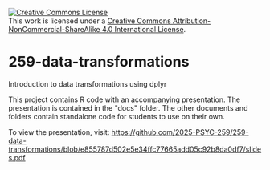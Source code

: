 <a rel="license" href="http://creativecommons.org/licenses/by-nc-sa/4.0/"><img alt="Creative Commons License" style="border-width:0" src="https://i.creativecommons.org/l/by-nc-sa/4.0/88x31.png" /></a><br />This work is licensed under a <a rel="license" href="http://creativecommons.org/licenses/by-nc-sa/4.0/">Creative Commons Attribution-NonCommercial-ShareAlike 4.0 International License</a>.

# 259-data-transformations
Introduction to data transformations using dplyr

This project contains R code with an accompanying presentation. The presentation is contained in the "docs" folder. The other documents and folders contain standalone code for students to use on their own.

To view the presentation, visit: https://github.com/2025-PSYC-259/259-data-transformations/blob/e855787d502e5e34ffc77665add05c92b8da0df7/slides.pdf
